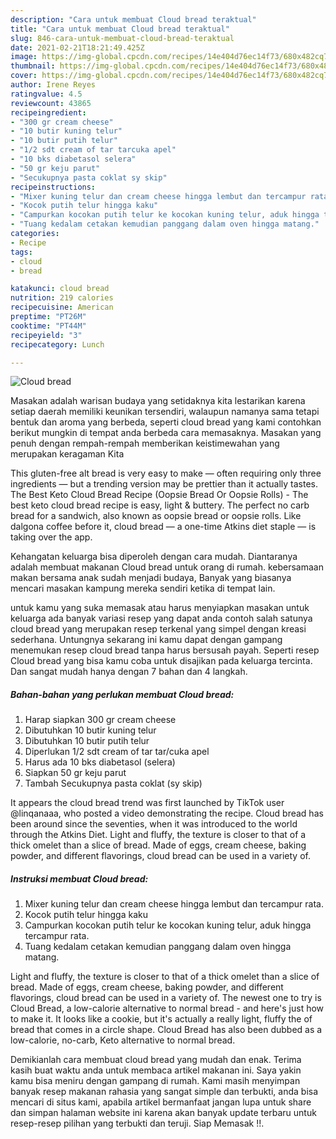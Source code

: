 ```yaml
---
description: "Cara untuk membuat Cloud bread teraktual"
title: "Cara untuk membuat Cloud bread teraktual"
slug: 846-cara-untuk-membuat-cloud-bread-teraktual
date: 2021-02-21T18:21:49.425Z
image: https://img-global.cpcdn.com/recipes/14e404d76ec14f73/680x482cq70/cloud-bread-foto-resep-utama.jpg
thumbnail: https://img-global.cpcdn.com/recipes/14e404d76ec14f73/680x482cq70/cloud-bread-foto-resep-utama.jpg
cover: https://img-global.cpcdn.com/recipes/14e404d76ec14f73/680x482cq70/cloud-bread-foto-resep-utama.jpg
author: Irene Reyes
ratingvalue: 4.5
reviewcount: 43865
recipeingredient:
- "300 gr cream cheese"
- "10 butir kuning telur"
- "10 butir putih telur"
- "1/2 sdt cream of tar tarcuka apel"
- "10 bks diabetasol selera"
- "50 gr keju parut"
- "Secukupnya pasta coklat sy skip"
recipeinstructions:
- "Mixer kuning telur dan cream cheese hingga lembut dan tercampur rata."
- "Kocok putih telur hingga kaku"
- "Campurkan kocokan putih telur ke kocokan kuning telur, aduk hingga tercampur rata."
- "Tuang kedalam cetakan kemudian panggang dalam oven hingga matang."
categories:
- Recipe
tags:
- cloud
- bread

katakunci: cloud bread 
nutrition: 219 calories
recipecuisine: American
preptime: "PT26M"
cooktime: "PT44M"
recipeyield: "3"
recipecategory: Lunch

---
```



![Cloud bread](https://img-global.cpcdn.com/recipes/14e404d76ec14f73/680x482cq70/cloud-bread-foto-resep-utama.jpg)

Masakan adalah warisan budaya yang setidaknya kita lestarikan karena setiap daerah memiliki keunikan tersendiri, walaupun namanya sama tetapi bentuk dan aroma yang berbeda, seperti cloud bread yang kami contohkan berikut mungkin di tempat anda berbeda cara memasaknya. Masakan yang penuh dengan rempah-rempah memberikan keistimewahan yang merupakan keragaman Kita

This gluten-free alt bread is very easy to make — often requiring only three ingredients — but a trending version may be prettier than it actually tastes. The Best Keto Cloud Bread Recipe (Oopsie Bread Or Oopsie Rolls) - The best keto cloud bread recipe is easy, light &amp; buttery. The perfect no carb bread for a sandwich, also known as oopsie bread or oopsie rolls. Like dalgona coffee before it, cloud bread — a one-time Atkins diet staple — is taking over the app.

Kehangatan keluarga bisa diperoleh dengan cara mudah. Diantaranya adalah membuat makanan Cloud bread untuk orang di rumah. kebersamaan makan bersama anak sudah menjadi budaya, Banyak yang biasanya mencari masakan kampung mereka sendiri ketika di tempat lain.

untuk kamu yang suka memasak atau harus menyiapkan masakan untuk keluarga ada banyak variasi resep yang dapat anda contoh salah satunya cloud bread yang merupakan resep terkenal yang simpel dengan kreasi sederhana. Untungnya sekarang ini kamu dapat dengan gampang menemukan resep cloud bread tanpa harus bersusah payah.
Seperti resep Cloud bread yang bisa kamu coba untuk disajikan pada keluarga tercinta. Dan sangat mudah hanya dengan 7 bahan dan 4 langkah.


<!--inarticleads1-->

##### Bahan-bahan yang perlukan membuat Cloud bread:

1. Harap siapkan 300 gr cream cheese
1. Dibutuhkan 10 butir kuning telur
1. Dibutuhkan 10 butir putih telur
1. Diperlukan 1/2 sdt cream of tar tar/cuka apel
1. Harus ada 10 bks diabetasol (selera)
1. Siapkan 50 gr keju parut
1. Tambah Secukupnya pasta coklat (sy skip)


It appears the cloud bread trend was first launched by TikTok user @linqanaaa, who posted a video demonstrating the recipe. Cloud bread has been around since the seventies, when it was introduced to the world through the Atkins Diet. Light and fluffy, the texture is closer to that of a thick omelet than a slice of bread. Made of eggs, cream cheese, baking powder, and different flavorings, cloud bread can be used in a variety of. 

<!--inarticleads2-->

##### Instruksi membuat  Cloud bread:

1. Mixer kuning telur dan cream cheese hingga lembut dan tercampur rata.
1. Kocok putih telur hingga kaku
1. Campurkan kocokan putih telur ke kocokan kuning telur, aduk hingga tercampur rata.
1. Tuang kedalam cetakan kemudian panggang dalam oven hingga matang.


Light and fluffy, the texture is closer to that of a thick omelet than a slice of bread. Made of eggs, cream cheese, baking powder, and different flavorings, cloud bread can be used in a variety of. The newest one to try is Cloud Bread, a low-calorie alternative to normal bread - and here&#39;s just how to make it. It looks like a cookie, but it&#39;s actually a really light, fluffy the of bread that comes in a circle shape. Cloud Bread has also been dubbed as a low-calorie, no-carb, Keto alternative to normal bread. 

Demikianlah cara membuat cloud bread yang mudah dan enak. Terima kasih buat waktu anda untuk membaca artikel makanan ini. Saya yakin kamu bisa meniru dengan gampang di rumah. Kami masih menyimpan banyak resep makanan rahasia yang sangat simple dan terbukti, anda bisa mencari di situs kami, apabila artikel bermanfaat jangan lupa untuk share dan simpan halaman website ini karena akan banyak update terbaru untuk resep-resep pilihan yang terbukti dan teruji. Siap Memasak !!. 
